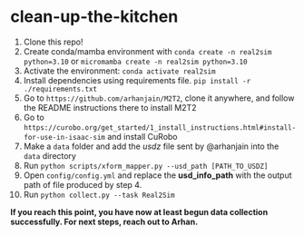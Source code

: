 # clean-up-the-kitchen

1. Clone this repo!
2. Create conda/mamba environment with `conda create -n real2sim python=3.10` or `micromamba create -n real2sim python=3.10`
3. Activate the environment: `conda activate real2sim`
4. Install dependencies using requirements file. `pip install -r ./requirements.txt`
5. Go to `https://github.com/arhanjain/M2T2`, clone it anywhere, and follow the README instructions there to install M2T2
6. Go to `https://curobo.org/get_started/1_install_instructions.html#install-for-use-in-isaac-sim` and install CuRobo
7. Make a `data` folder and add the *usdz* file sent by @arhanjain into the `data` directory
8. Run `python scripts/xform_mapper.py --usd_path [PATH_TO_USDZ]`
9. Open `config/config.yml` and replace the **usd_info_path** with the output path of file produced by step 4.
10. Run `python collect.py --task Real2Sim`

**If you reach this point, you have now at least begun data collection successfully. For next steps, reach out to Arhan.**

